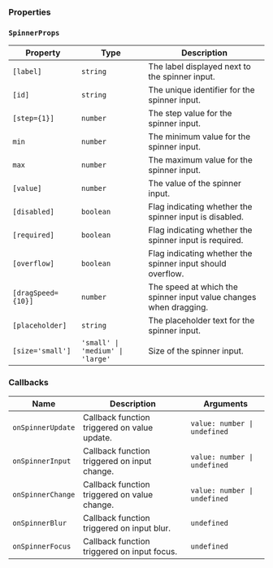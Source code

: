 ### Properties

### `SpinnerProps`

| Property           | Type                             | Description                                                       |
| ------------------ | -------------------------------- | ----------------------------------------------------------------- |
| `[label]`          | `string`                         | The label displayed next to the spinner input.                    |
| `[id]`             | `string`                         | The unique identifier for the spinner input.                      |
| `[step={1}]`       | `number`                         | The step value for the spinner input.                             |
| `min`              | `number`                         | The minimum value for the spinner input.                          |
| `max`              | `number`                         | The maximum value for the spinner input.                          |
| `[value]`          | `number`                         | The value of the spinner input.                                   |
| `[disabled]`       | `boolean`                        | Flag indicating whether the spinner input is disabled.            |
| `[required]`       | `boolean`                        | Flag indicating whether the spinner input is required.            |
| `[overflow]`       | `boolean`                        | Flag indicating whether the spinner input should overflow.        |
| `[dragSpeed={10}]` | `number`                         | The speed at which the spinner input value changes when dragging. |
| `[placeholder]`    | `string`                         | The placeholder text for the spinner input.                       |
| `[size='small']`   | `'small' \| 'medium' \| 'large'` | Size of the spinner input.                                        |

### Callbacks

| Name              | Description                                  | Arguments                    |
| ----------------- | -------------------------------------------- | ---------------------------- |
| `onSpinnerUpdate` | Callback function triggered on value update. | `value: number \| undefined` |
| `onSpinnerInput`  | Callback function triggered on input change. | `value: number \| undefined` |
| `onSpinnerChange` | Callback function triggered on value change. | `value: number \| undefined` |
| `onSpinnerBlur`   | Callback function triggered on input blur.   | `undefined`                  |
| `onSpinnerFocus`  | Callback function triggered on input focus.  | `undefined`                  |
